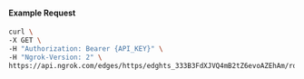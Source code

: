 <!-- Code generated for API Clients. DO NOT EDIT. -->

#### Example Request

```bash
curl \
-X GET \
-H "Authorization: Bearer {API_KEY}" \
-H "Ngrok-Version: 2" \
https://api.ngrok.com/edges/https/edghts_333B3FdXJVQ4mB2tZ6evoAZEhAm/routes/edghtsrt_333B3AwNLFl383Tzxhx65PMCtln/ip_restriction
```
